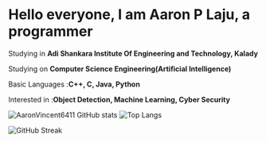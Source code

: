 # Hello everyone, I am Aaron P Laju, a programmer  
 Studying in **Adi Shankara Institute Of Engineering and Technology, Kalady**
 
 Studying on **Computer Science Engineering(Artificial Intelligence)**
 
 Basic Languages :**C++, C, Java, Python**
 
 Interested in :**Object Detection, Machine Learning, Cyber Security**
 
 ![AaronVincent6411 GitHub stats](https://github-readme-stats.vercel.app/api?username=AaronVincent6411)
 ![Top Langs](https://github-readme-stats.vercel.app/api/top-langs/?username=AaronVincent6411)
 
 ![GitHub Streak](https://github-readme-streak-stats.herokuapp.com/?user=AaronVincent6411&theme=light)


<!--
**AaronVincent6411/AaronVincent6411** is a ✨ _special_ ✨ repository because its `README.md` (this file) appears on your GitHub profile.

Here are some ideas to get you started:

- 🔭 I’m currently working on 
- 🌱 I’m currently learning ...
- 👯 I’m looking to collaborate on ...
- 🤔 I’m looking for help with ...
- 💬 Ask me about ...
- 📫 How to reach me: ...
- 😄 Pronouns: ...
- ⚡ Fun fact: ...
-->
